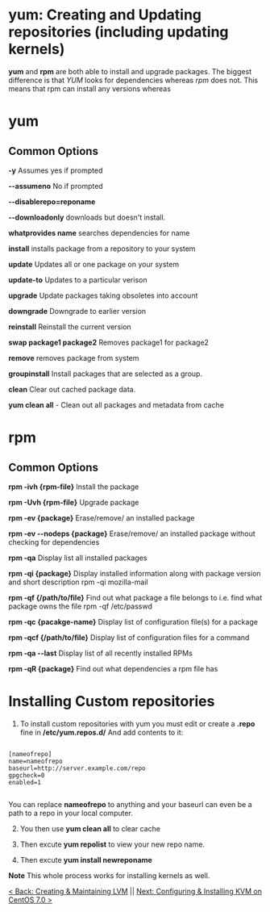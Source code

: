# yum: Creating and Updating repositories (including updating kernels)

**yum** and **rpm** are both able to install and upgrade packages. The biggest difference is that *YUM* looks for dependencies whereas *rpm* does not. This means that rpm can install any versions whereas

# yum


## Common Options

**-y** Assumes yes if prompted

**--assumeno** No if prompted

**--disablerepo=reponame**

**--downloadonly** downloads but doesn't install.

**whatprovides name** searches dependencies for name

**install** installs package from a repository to your system

**update** Updates all or one package on your system

**update-to** Updates to a particular verison

**upgrade** Update packages taking obsoletes into account

**downgrade** Downgrade to earlier version

**reinstall** Reinstall the current version

**swap package1 package2** Removes package1 for package2

**remove** removes package from system

**groupinstall** Install packages that are selected as a group.

**clean** Clear out cached package data.

**yum clean all** - Clean out all packages and metadata from cache



# rpm

## Common Options


**rpm -ivh {rpm-file}**	Install the package

**rpm -Uvh {rpm-file}**	Upgrade package

**rpm -ev {package}**	Erase/remove/ an installed package

**rpm -ev --nodeps {package}**	Erase/remove/ an installed package without checking for dependencies


**rpm -qa**	Display list all installed packages

**rpm -qi {package}**	Display installed information along with package version and short description	rpm -qi mozilla-mail

**rpm -qf {/path/to/file}**	Find out what package a file belongs to i.e. find what package owns the file	rpm -qf /etc/passwd


**rpm -qc {pacakge-name}**	Display list of configuration file(s) for a package

**rpm -qcf {/path/to/file}**	Display list of configuration files for a command

**rpm -qa --last**	Display list of all recently installed RPMs

**rpm -qR {package}**	Find out what dependencies a rpm file has





# Installing Custom repositories 

1. To install custom repositories with yum you must edit or create a **.repo** fine in  **/etc/yum.repos.d/**
And add contents to it:

```

[nameofrepo]
name=nameofrepo
baseurl=http://server.example.com/repo
gpgcheck=0
enabled=1


```

You can replace **nameofrepo** to anything and your baseurl can even be a path to a repo in your local computer.

2. You then use **yum clean all** to clear cache

3. Then excute **yum repolist** to view your new repo name.

4. Then excute **yum install newreponame**


**Note** This whole process works for installing kernels as well.





[< Back: Creating & Maintaining LVM](https://github.com/sxcdennis/Linux-Guides/blob/master/lvm.md "Creating & Maintaining LVM") || [Next: Configuring & Installing KVM on CentOS 7.0 >](https://github.com/sxcdennis/Linux-Guides/blob/master/Configuring%20%26%20Installing%20KVM%20on%20CentOS%207.md "Configuring & Installing KVM on CentOS 7.0 ")
